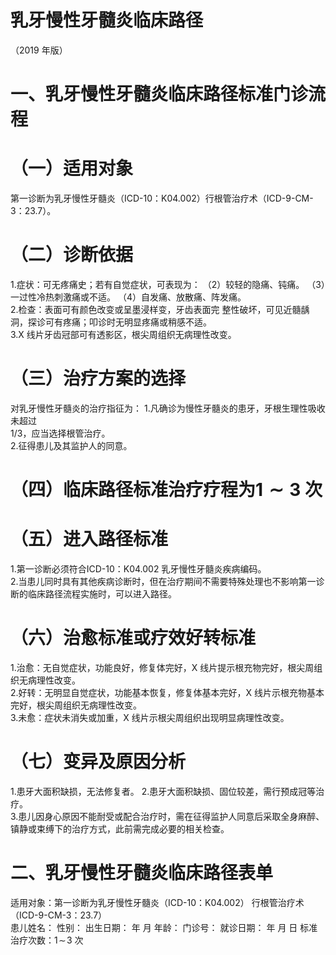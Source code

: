 # 乳牙慢性牙髓炎临床路径  
（2019 年版）  
# 一、乳牙慢性牙髓炎临床路径标准门诊流程  
# （一）适用对象  
第一诊断为乳牙慢性牙髓炎（ICD-10：K04.002）行根管治疗术（ICD-9-CM-3：23.7）。  
# （二）诊断依据  
1.症状：可无疼痛史；若有自觉症状，可表现为： （2）较轻的隐痛、钝痛。  （3）一过性冷热刺激痛或不适。 （4）自发痛、放散痛、阵发痛。  
2.检查：表面可有颜色改变或呈墨浸样变，牙齿表面完 整性破坏，可见近髓龋洞，探诊可有疼痛；叩诊时无明显疼痛或稍感不适。  
3.X 线片牙齿冠部可有透影区，根尖周组织无病理性改变。  
# （三）治疗方案的选择  
对乳牙慢性牙髓炎的治疗指征为： 1.凡确诊为慢性牙髓炎的患牙，牙根生理性吸收未超过  
1/3，应当选择根管治疗。  
2.征得患儿及其监护人的同意。  
# （四）临床路径标准治疗疗程为$\scriptstyle{1\sim3}$ 次  
# （五）进入路径标准  
1.第一诊断必须符合ICD-10：K04.002 乳牙慢性牙髓炎疾病编码。  
2.当患儿同时具有其他疾病诊断时，但在治疗期间不需要特殊处理也不影响第一诊断的临床路径流程实施时，可以进入路径。  
# （六）治愈标准或疗效好转标准  
1.治愈：无自觉症状，功能良好，修复体完好，X 线片提示根充物完好，根尖周组织无病理性改变。  
2.好转：无明显自觉症状，功能基本恢复，修复体基本完好，X 线片示根充物基本完好，根尖周组织无病理性改变。  
3.未愈：症状未消失或加重，X 线片示根尖周组织出现明显病理性改变。  
# （七）变异及原因分析  
1.患牙大面积缺损，无法修复者。 2.患牙大面积缺损、固位较差，需行预成冠等治疗。  
3.患儿因身心原因不能耐受或配合治疗时，需在征得监护人同意后采取全身麻醉、镇静或束缚下的治疗方式，此前需完成必要的相关检查。  
# 二、乳牙慢性牙髓炎临床路径表单  
适用对象：第一诊断为乳牙慢性牙髓炎（ICD-10：K04.002） 行根管治疗术（ICD-9-CM-3：23.7）  
患儿姓名：            性别：    出生日期：       年   月  年龄：      门诊号：              就诊日期：     年  月  日     标准治疗次数：$1\!\sim\!3$ 次  
